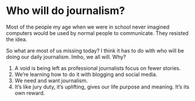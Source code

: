 # Who will do journalism?
Most of the people my age when we were in school never imagined computers would be used by normal people to communicate. They resisted the idea. 

So what are most of us missing today? I think it has to do with who will be doing our daily journalism. Imho, we all will. Why? 
1. A void is being left as professional journalists focus on fewer stories.
2. We’re learning how to do it with blogging and social media.
3. We need and want journalism.
4. It’s like jury duty, it’s uplifting, gives our life purpose and meaning. It’s its own reward.

